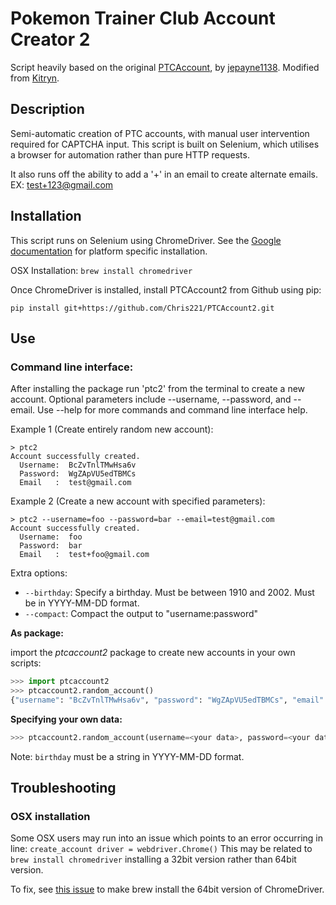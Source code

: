 # Pokemon Trainer Club Account Creator 2
Script heavily based on the original [PTCAccount](https://github.com/jepayne1138/PTCAccount), by [jepayne1138](https://github.com/jepayne1138).
Modified from [Kitryn](https://github.com/Kitryn/PTCAccount2).
## Description
Semi-automatic creation of PTC accounts, with manual user intervention required for CAPTCHA input. This script is built on Selenium, which utilises a browser for automation rather than pure HTTP requests.

It also runs off the ability to add a '+' in an email to create alternate emails. EX: test+123@gmail.com

## Installation

This script runs on Selenium using ChromeDriver. See the [Google documentation](https://sites.google.com/a/chromium.org/chromedriver/downloads) for platform specific installation.

OSX Installation: `brew install chromedriver`

Once ChromeDriver is installed, install PTCAccount2 from Github using pip:

`pip install git+https://github.com/Chris221/PTCAccount2.git`

## Use

### Command line interface:

After installing the package run 'ptc2' from the terminal to create a new account. Optional parameters include --username, --password, and --email. Use --help for more commands and command line interface help.

Example 1 (Create entirely random new account):

```
> ptc2
Account successfully created.
  Username:  BcZvTnlTMwHsa6v
  Password:  WgZApVU5edTBMCs
  Email   :  test@gmail.com
```

Example 2 (Create a new account with specified parameters):

```
> ptc2 --username=foo --password=bar --email=test@gmail.com
Account successfully created.
  Username:  foo
  Password:  bar
  Email   :  test+foo@gmail.com
```

Extra options:

* `--birthday`: Specify a birthday. Must be between 1910 and 2002. Must be in YYYY-MM-DD format.
* `--compact`: Compact the output to "username:password"


**As package:**

import the _ptcaccount2_ package to create new accounts in your own scripts:

```python
>>> import ptcaccount2
>>> ptcaccount2.random_account()
{"username": "BcZvTnlTMwHsa6v", "password": "WgZApVU5edTBMCs", "email": "test@gmail.com"}
```

**Specifying your own data:**
```python
>>> ptcaccount2.random_account(username=<your data>, password=<your data>, email=<your data>, birthday=<your data>)
```

Note: `birthday` must be a string in YYYY-MM-DD format.

## Troubleshooting

### OSX installation

Some OSX users may run into an issue which points to an error occurring in line: `create_account driver = webdriver.Chrome()` This may be related to `brew install chromedriver` installing a 32bit version rather than 64bit version.

To fix, see [this issue](https://github.com/Kitryn/PTCAccount2/issues/1) to make brew install the 64bit version of ChromeDriver.
